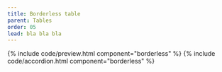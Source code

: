 ```yaml
---
title: Borderless table
parent: Tables
order: 05
lead: bla bla bla 
---
```


{% include code/preview.html component="borderless" %}
{% include code/accordion.html component="borderless" %}